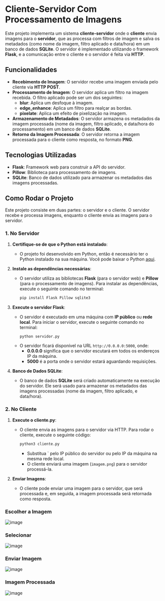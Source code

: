 # Cliente-Servidor Com Processamento de Imagens

Este projeto implementa um sistema **cliente-servidor** onde o **cliente** envia imagens para o **servidor**, que as processa com filtros de imagem e salva os metadados (como nome da imagem, filtro aplicado e data/hora) em um banco de dados **SQLite**. O servidor é implementado utilizando o framework **Flask**, e a comunicação entre o cliente e o servidor é feita via **HTTP**.

## Funcionalidades

- **Recebimento de Imagem**: O servidor recebe uma imagem enviada pelo cliente via **HTTP POST**.
- **Processamento de Imagem**: O servidor aplica um filtro na imagem recebida. O filtro aplicado pode ser um dos seguintes:
  - **blur**: Aplica um desfoque à imagem.
  - **edge_enhance**: Aplica um filtro para realçar as bordas.
  - **pixelate**: Aplica um efeito de pixelização na imagem.
- **Armazenamento de Metadados**: O servidor armazena os metadados da imagem processada (nome da imagem, filtro aplicado, e data/hora do processamento) em um banco de dados **SQLite**.
- **Retorno da Imagem Processada**: O servidor retorna a imagem processada para o cliente como resposta, no formato **PNG**.

## Tecnologias Utilizadas

- **Flask**: Framework web para construir a API do servidor.
- **Pillow**: Biblioteca para processamento de imagens.
- **SQLite**: Banco de dados utilizado para armazenar os metadados das imagens processadas.

## Como Rodar o Projeto

Este projeto consiste em duas partes: o servidor e o cliente. O servidor recebe e processa imagens, enquanto o cliente envia as imagens para o servidor.

### 1. No Servidor

1. **Certifique-se de que o Python está instalado**:
   - O projeto foi desenvolvido em Python, então é necessário ter o Python instalado na sua máquina. Você pode baixar o Python [aqui](https://www.python.org/downloads/).

2. **Instale as dependências necessárias**:
   - O servidor utiliza as bibliotecas **Flask** (para o servidor web) e **Pillow** (para o processamento de imagens). Para instalar as dependências, execute o seguinte comando no terminal:
     ```bash
     pip install Flask Pillow sqlite3
     ```

3. **Execute o servidor Flask**:
   - O servidor é executado em uma máquina com **IP público** ou **rede local**. Para iniciar o servidor, execute o seguinte comando no terminal:
     ```bash
     python servidor.py
     ```
   - O servidor ficará disponível na URL `http://0.0.0.0:5000`, onde:
     - **0.0.0.0** significa que o servidor escutará em todos os endereços IP da máquina.
     - **5000** é a porta onde o servidor estará aguardando requisições.

4. **Banco de Dados SQLite**:
   - O banco de dados **SQLite** será criado automaticamente na execução do servidor. Ele será usado para armazenar os metadados das imagens processadas (nome da imagem, filtro aplicado, e data/hora).

### 2. No Cliente

1. **Execute o cliente.py**:
   - O cliente envia as imagens para o servidor via HTTP. Para rodar o cliente, execute o seguinte código:
     ```bash
     python3 cliente.py

     ```
     - Substitua ` pelo IP público do servidor ou pelo IP da máquina na mesma rede local.
     - O cliente enviará uma imagem (`imagem.png`) para o servidor processá-la.

2. **Enviar Imagens**:
   - O cliente pode enviar uma imagem para o servidor, que será processada e, em seguida, a imagem processada será retornada como resposta.



### Escolher a Imagem
![image](https://github.com/user-attachments/assets/260c3d51-3c83-4cc2-8968-f102569e7e16)

### Selecionar
![image](https://github.com/user-attachments/assets/5fd01f8a-259a-4bc4-9990-992e28b85f40)

### Enviar Imagem
![image](https://github.com/user-attachments/assets/57679dd4-55e9-4072-be1d-8a705db717fe)

### Imagem Processada
![image](https://github.com/user-attachments/assets/5139a2e8-bd3b-4208-8f04-0869f173cf32)

   

